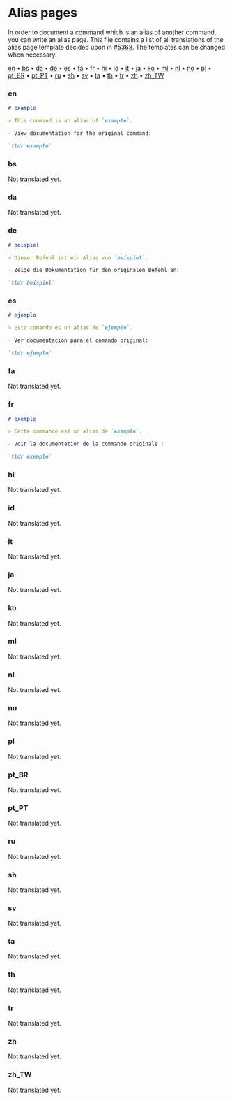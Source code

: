 # Alias pages

In order to document a command which is an alias of another command, you can
write an alias page. This file contains a list of all translations of the alias
page template decided upon in
[#5368](https://github.com/tldr-pages/tldr/pull/5368).
The templates can be changed when necessary.

[en](#en) •
[bs](#bs) •
[da](#da) •
[de](#de) •
[es](#es) •
[fa](#fa) •
[fr](#fr) •
[hi](#hi) •
[id](#id) •
[it](#it) •
[ja](#ja) •
[ko](#ko) •
[ml](#ml) •
[nl](#nl) •
[no](#no) •
[pl](#pl) •
[pt_BR](#pt_br) •
[pt_PT](#pt_pt) •
[ru](#ru) •
[sh](#sh) •
[sv](#sv) •
[ta](#ta) •
[th](#th) •
[tr](#tr) •
[zh](#zh) •
[zh_TW](#zh_tw)

### en

```Markdown
# example

> This command is an alias of `example`.

- View documentation for the original command:

`tldr example`
```

### bs

Not translated yet.

### da

Not translated yet.

### de

```Markdown
# beispiel

> Dieser Befehl ist ein Alias von `beispiel`.

- Zeige die Dokumentation für den originalen Befehl an:

`tldr beispiel`
```

### es

```markdown
# ejemplo

> Este comando es un alias de `ejemplo`.

- Ver documentación para el comando original:

`tldr ejemplo`
```

### fa

Not translated yet.

### fr

```markdown
# exemple

> Cette commande est un alias de `exemple`.

- Voir la documentation de la commande originale :

`tldr exemple`
```

### hi

Not translated yet.

### id

Not translated yet.

### it

Not translated yet.

### ja

Not translated yet.

### ko

Not translated yet.

### ml

Not translated yet.

### nl

Not translated yet.

### no

Not translated yet.

### pl

Not translated yet.

### pt_BR

Not translated yet.

### pt_PT

Not translated yet.

### ru

Not translated yet.

### sh

Not translated yet.

### sv

Not translated yet.

### ta

Not translated yet.

### th

Not translated yet.

### tr

Not translated yet.

### zh

Not translated yet.

### zh_TW

Not translated yet.
